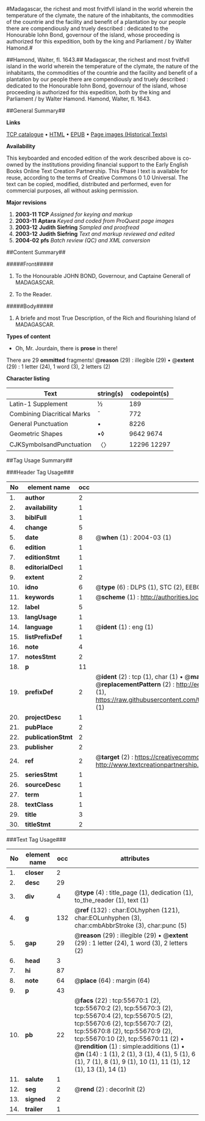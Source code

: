 #Madagascar, the richest and most frvitfvll island in the world wherein the temperature of the clymate, the nature of the inhabitants, the commodities of the countrie and the facility and benefit of a plantation by our people there are compendiously and truely described : dedicated to the Honourable Iohn Bond, governour of the island, whose proceeding is authorized for this expedition, both by the king and Parliament / by Walter Hamond.#

##Hamond, Walter, fl. 1643.##
Madagascar, the richest and most frvitfvll island in the world wherein the temperature of the clymate, the nature of the inhabitants, the commodities of the countrie and the facility and benefit of a plantation by our people there are compendiously and truely described : dedicated to the Honourable Iohn Bond, governour of the island, whose proceeding is authorized for this expedition, both by the king and Parliament / by Walter Hamond.
Hamond, Walter, fl. 1643.

##General Summary##

**Links**

[TCP catalogue](http://www.ota.ox.ac.uk/tcp/)  • 
[HTML](http://tei.it.ox.ac.uk/tcp/Texts-HTML/free/A45/A45482.html)  • 
[EPUB](http://tei.it.ox.ac.uk/tcp/Texts-EPUB/free/A45/A45482.epub) • 
[Page images (Historical Texts)](https://data.historicaltexts.jisc.ac.uk/view?pubId=eebo-12181437e&pageId=eebo-12181437e-55670-1)

**Availability**

This keyboarded and encoded edition of the
	       work described above is co-owned by the institutions
	       providing financial support to the Early English Books
	       Online Text Creation Partnership. This Phase I text is
	       available for reuse, according to the terms of Creative
	       Commons 0 1.0 Universal. The text can be copied,
	       modified, distributed and performed, even for
	       commercial purposes, all without asking permission.

**Major revisions**

1. __2003-11__ __TCP__ *Assigned for keying and markup*
1. __2003-11__ __Aptara__ *Keyed and coded from ProQuest page images*
1. __2003-12__ __Judith Siefring__ *Sampled and proofread*
1. __2003-12__ __Judith Siefring__ *Text and markup reviewed and edited*
1. __2004-02__ __pfs__ *Batch review (QC) and XML conversion*

##Content Summary##

#####Front#####

1. To the Honourable JOHN BOND,
Governour, and Captaine Generall of
MADAGASCAR.

1. To the Reader.

#####Body#####

1. A briefe and most True Description,
of the Rich and flourishing Island of
MADAGASCAR.

**Types of content**

  * Oh, Mr. Jourdain, there is **prose** in there!

There are 29 **ommitted** fragments! 
 @__reason__ (29) : illegible (29)  •  @__extent__ (29) : 1 letter (24), 1 word (3), 2 letters (2)

**Character listing**


|Text|string(s)|codepoint(s)|
|---|---|---|
|Latin-1 Supplement|½|189|
|Combining             Diacritical Marks|̄|772|
|General Punctuation|•|8226|
|Geometric Shapes|▪◊|9642 9674|
|CJKSymbolsandPunctuation|〈〉|12296 12297|

##Tag Usage Summary##

###Header Tag Usage###

|No|element name|occ|attributes|
|---|---|---|---|
|1.|__author__|2||
|2.|__availability__|1||
|3.|__biblFull__|1||
|4.|__change__|5||
|5.|__date__|8| @__when__ (1) : 2004-03 (1)|
|6.|__edition__|1||
|7.|__editionStmt__|1||
|8.|__editorialDecl__|1||
|9.|__extent__|2||
|10.|__idno__|6| @__type__ (6) : DLPS (1), STC (2), EEBO-CITATION (1), OCLC (1), VID (1)|
|11.|__keywords__|1| @__scheme__ (1) : http://authorities.loc.gov/ (1)|
|12.|__label__|5||
|13.|__langUsage__|1||
|14.|__language__|1| @__ident__ (1) : eng (1)|
|15.|__listPrefixDef__|1||
|16.|__note__|4||
|17.|__notesStmt__|2||
|18.|__p__|11||
|19.|__prefixDef__|2| @__ident__ (2) : tcp (1), char (1)  •  @__matchPattern__ (2) : ([0-9\-]+):([0-9IVX]+) (1), (.+) (1)  •  @__replacementPattern__ (2) : http://eebo.chadwyck.com/downloadtiff?vid=$1&page=$2 (1), https://raw.githubusercontent.com/textcreationpartnership/Texts/master/tcpchars.xml#$1 (1)|
|20.|__projectDesc__|1||
|21.|__pubPlace__|2||
|22.|__publicationStmt__|2||
|23.|__publisher__|2||
|24.|__ref__|2| @__target__ (2) : https://creativecommons.org/publicdomain/zero/1.0/ (1), http://www.textcreationpartnership.org/docs/. (1)|
|25.|__seriesStmt__|1||
|26.|__sourceDesc__|1||
|27.|__term__|1||
|28.|__textClass__|1||
|29.|__title__|3||
|30.|__titleStmt__|2||


###Text Tag Usage###

|No|element name|occ|attributes|
|---|---|---|---|
|1.|__closer__|2||
|2.|__desc__|29||
|3.|__div__|4| @__type__ (4) : title_page (1), dedication (1), to_the_reader (1), text (1)|
|4.|__g__|132| @__ref__ (132) : char:EOLhyphen (121), char:EOLunhyphen (3), char:cmbAbbrStroke (3), char:punc (5)|
|5.|__gap__|29| @__reason__ (29) : illegible (29)  •  @__extent__ (29) : 1 letter (24), 1 word (3), 2 letters (2)|
|6.|__head__|3||
|7.|__hi__|87||
|8.|__note__|64| @__place__ (64) : margin (64)|
|9.|__p__|43||
|10.|__pb__|22| @__facs__ (22) : tcp:55670:1 (2), tcp:55670:2 (2), tcp:55670:3 (2), tcp:55670:4 (2), tcp:55670:5 (2), tcp:55670:6 (2), tcp:55670:7 (2), tcp:55670:8 (2), tcp:55670:9 (2), tcp:55670:10 (2), tcp:55670:11 (2)  •  @__rendition__ (1) : simple:additions (1)  •  @__n__ (14) : 1 (1), 2 (1), 3 (1), 4 (1), 5 (1), 6 (1), 7 (1), 8 (1), 9 (1), 10 (1), 11 (1), 12 (1), 13 (1), 14 (1)|
|11.|__salute__|1||
|12.|__seg__|2| @__rend__ (2) : decorInit (2)|
|13.|__signed__|2||
|14.|__trailer__|1||
